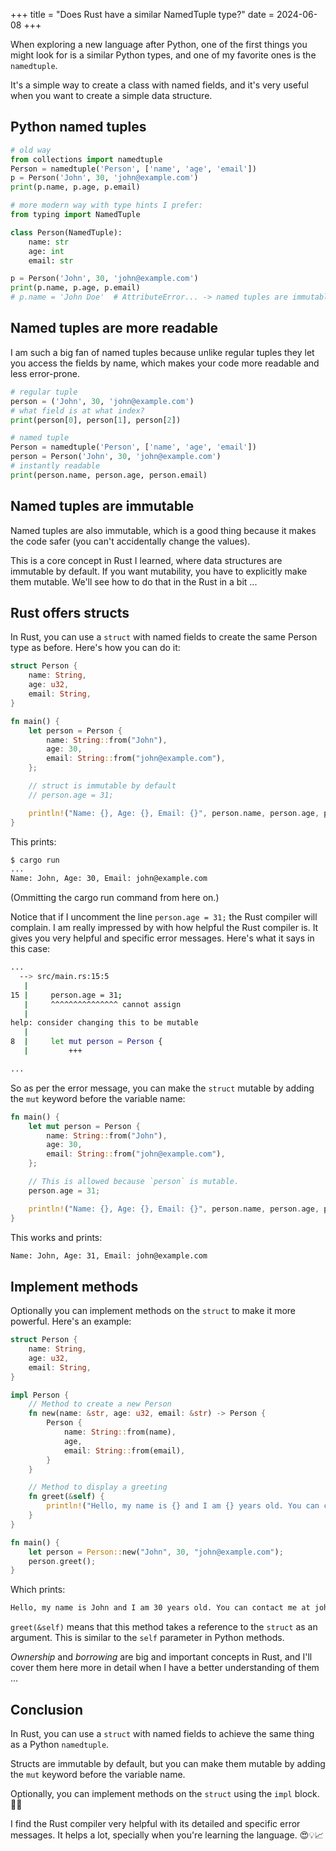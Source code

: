 +++
title = "Does Rust have a similar NamedTuple type?"
date = 2024-06-08
+++

When exploring a new language after Python, one of the first things you might look for is a similar Python types, and one of my favorite ones is the `namedtuple`.

It's a simple way to create a class with named fields, and it's very useful when you want to create a simple data structure.

## Python named tuples

```python
# old way
from collections import namedtuple
Person = namedtuple('Person', ['name', 'age', 'email'])
p = Person('John', 30, 'john@example.com')
print(p.name, p.age, p.email)

# more modern way with type hints I prefer:
from typing import NamedTuple

class Person(NamedTuple):
    name: str
    age: int
    email: str

p = Person('John', 30, 'john@example.com')
print(p.name, p.age, p.email)
# p.name = 'John Doe'  # AttributeError... -> named tuples are immutable
```

## Named tuples are more readable

I am such a big fan of named tuples because unlike regular tuples they let you access the fields by name, which makes your code more readable and less error-prone.

```python
# regular tuple
person = ('John', 30, 'john@example.com')
# what field is at what index?
print(person[0], person[1], person[2])

# named tuple
Person = namedtuple('Person', ['name', 'age', 'email'])
person = Person('John', 30, 'john@example.com')
# instantly readable
print(person.name, person.age, person.email)
```

## Named tuples are immutable

Named tuples are also immutable, which is a good thing because it makes the code safer (you can't accidentally change the values).

This is a core concept in Rust I learned, where data structures are immutable by default. If you want mutability, you have to explicitly make them mutable. We'll see how to do that in the Rust in a bit ...

## Rust offers structs

In Rust, you can use a `struct` with named fields to create the same Person type as before. Here's how you can do it:

```rust
struct Person {
    name: String,
    age: u32,
    email: String,
}

fn main() {
    let person = Person {
        name: String::from("John"),
        age: 30,
        email: String::from("john@example.com"),
    };

    // struct is immutable by default
    // person.age = 31;

    println!("Name: {}, Age: {}, Email: {}", person.name, person.age, person.email);
}
```

This prints:

```bash
$ cargo run
...
Name: John, Age: 30, Email: john@example.com
```

(Ommitting the cargo run command from here on.)

Notice that if I uncomment the line `person.age = 31;` the Rust compiler will complain. I am really impressed by with how helpful the Rust compiler is. It gives you very helpful and specific error messages. Here's what it says in this case:

```bash
...
  --> src/main.rs:15:5
   |
15 |     person.age = 31;
   |     ^^^^^^^^^^^^^^^ cannot assign
   |
help: consider changing this to be mutable
   |
8  |     let mut person = Person {
   |         +++

...
```

So as per the error message, you can make the `struct` mutable by adding the `mut` keyword before the variable name:

```rust
fn main() {
    let mut person = Person {
        name: String::from("John"),
        age: 30,
        email: String::from("john@example.com"),
    };

    // This is allowed because `person` is mutable.
    person.age = 31;

    println!("Name: {}, Age: {}, Email: {}", person.name, person.age, person.email);
}
```

This works and prints:

```bash
Name: John, Age: 31, Email: john@example.com
```

## Implement methods

Optionally you can implement methods on the `struct` to make it more powerful. Here's an example:

```rust
struct Person {
    name: String,
    age: u32,
    email: String,
}

impl Person {
    // Method to create a new Person
    fn new(name: &str, age: u32, email: &str) -> Person {
        Person {
            name: String::from(name),
            age,
            email: String::from(email),
        }
    }

    // Method to display a greeting
    fn greet(&self) {
        println!("Hello, my name is {} and I am {} years old. You can contact me at {}", self.name, self.age, self.email);
    }
}

fn main() {
    let person = Person::new("John", 30, "john@example.com");
    person.greet();
}
```

Which prints:

```bash
Hello, my name is John and I am 30 years old. You can contact me at john@example.com
```

`greet(&self)` means that this method takes a reference to the `struct` as an argument. This is similar to the `self` parameter in Python methods.

_Ownership_ and _borrowing_ are big and important concepts in Rust, and I'll cover them here more in detail when I have a better understanding of them ...

## Conclusion

In Rust, you can use a `struct` with named fields to achieve the same thing as a Python `namedtuple`.

Structs are immutable by default, but you can make them mutable by adding the `mut` keyword before the variable name.

Optionally, you can implement methods on the `struct` using the `impl` block. 🦀😎

I find the Rust compiler very helpful with its detailed and specific error messages. It helps a lot, specially when you're learning the language. 😍💡📈
